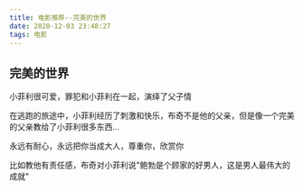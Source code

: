 ```yaml
---
title: 电影推荐--完美的世界
date: 2020-12-03 23:48:27
tags: 电影
---
```


## 完美的世界

小菲利很可爱，罪犯和小菲利在一起，演绎了父子情

在逃跑的旅途中，小菲利经历了刺激和快乐，布奇不是他的父亲，但是像一个完美的父亲教给了小菲利很多东西...

永远有耐心，永远把你当成大人，尊重你，欣赏你

比如教他有责任感，布奇对小菲利说"鲍勃是个顾家的好男人，这是男人最伟大的成就"